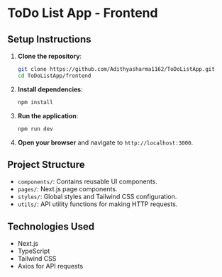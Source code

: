 # ToDo List App - Frontend

## Setup Instructions

1. **Clone the repository**:
   ```bash
   git clone https://github.com/Adithyasharma1162/ToDoListApp.git
   cd ToDoListApp/frontend
   ```

2. **Install dependencies**:
   ```bash
   npm install
   ```

3. **Run the application**:
   ```bash
   npm run dev
   ```

4. **Open your browser** and navigate to `http://localhost:3000`.

## Project Structure
- `components/`: Contains reusable UI components.
- `pages/`: Next.js page components.
- `styles/`: Global styles and Tailwind CSS configuration.
- `utils/`: API utility functions for making HTTP requests.

## Technologies Used
- Next.js
- TypeScript
- Tailwind CSS
- Axios for API requests
